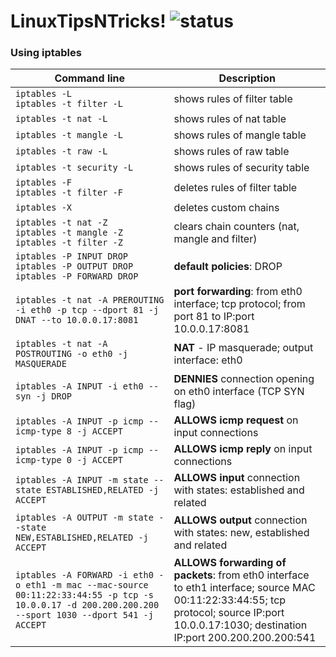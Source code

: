 # LinuxTipsNTricks! ![status](https://img.shields.io/readthedocs/pip.svg)
### Using iptables ###

| Command line | Description |
| --- | --- |
| `iptables -L` <br> `iptables -t filter -L` | shows rules of filter table |
| `iptables -t nat -L` | shows rules of nat table |
| `iptables -t mangle -L` | shows rules of mangle table |
| `iptables -t raw -L` | shows rules of raw table |
| `iptables -t security -L` | shows rules of security table |
| `iptables -F` <br> `iptables -t filter -F` | deletes rules of filter table |
| `iptables -X` | deletes custom chains |
| `iptables -t nat -Z` <br> `iptables -t mangle -Z` <br> `iptables -t filter -Z` | clears chain counters (nat, mangle and filter) |
| `iptables -P INPUT DROP` <br> `iptables -P OUTPUT DROP` <br> `iptables -P FORWARD DROP` | **default policies**: DROP |
| `iptables -t nat -A PREROUTING -i eth0 -p tcp --dport 81 -j DNAT --to 10.0.0.17:8081` | **port forwarding**: from eth0 interface; tcp protocol; from port 81 to IP:port 10.0.0.17:8081 |
| `iptables -t nat -A POSTROUTING -o eth0 -j MASQUERADE` | **NAT** - IP masquerade; output interface: eth0 |
| `iptables -A INPUT -i eth0 --syn -j DROP` | **DENNIES** connection opening on eth0 interface (TCP SYN flag) |
| `iptables -A INPUT -p icmp --icmp-type 8 -j ACCEPT` | **ALLOWS icmp request** on input connections |
| `iptables -A INPUT -p icmp --icmp-type 0 -j ACCEPT` | **ALLOWS icmp reply** on input connections |
| `iptables -A INPUT -m state --state ESTABLISHED,RELATED -j ACCEPT` | **ALLOWS input** connection with states: established and related |
| `iptables -A OUTPUT -m state --state NEW,ESTABLISHED,RELATED -j ACCEPT` | **ALLOWS output** connection with states: new, established and related |
| `iptables -A FORWARD -i eth0 -o eth1 -m mac --mac-source 00:11:22:33:44:55 -p tcp -s 10.0.0.17 -d 200.200.200.200 --sport 1030 --dport 541 -j ACCEPT` | **ALLOWS forwarding of packets**: from eth0 interface to eth1 interface; source MAC 00:11:22:33:44:55; tcp protocol; source IP:port 10.0.0.17:1030; destination IP:port 200.200.200.200:541 |

